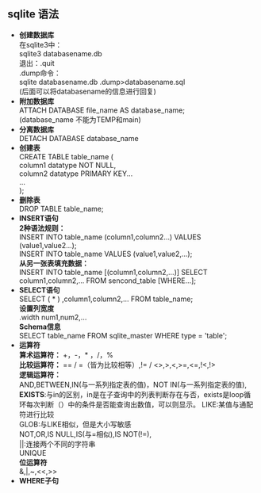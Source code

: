 ## sqlite 语法  
- **创建数据库**  
在sqlite3中：  
sqlite3 databasename.db  
退出：.quit  
.dump命令：  
sqlite databasename.db .dump>databasename.sql  
(后面可以将databasename的信息进行回复)  
- **附加数据库**  
ATTACH DATABASE file_name AS database_name;  
(database_name 不能为TEMP和main) 
- **分离数据库**  
DETACH DATABASE database_name  
-  **创建表**  
CREATE TABLE table_name (  
column1 datatype NOT NULL,  
column2 datatype PRIMARY KEY...  
...  
);  
- **删除表**  
DROP TABLE table_name;  
- **INSERT语句**  
**2种语法规则：**  
INSERT INTO table_name (column1,column2...) VALUES (value1,value2...);  
INSERT INTO table_name VALUES (value1,value2,...);  
**从另一张表填充数据：**  
INSERT INTO table_name [(column1,column2,...)] SELECT column1,column2,... FROM sencond_table [WHERE...];  
- **SELECT语句**  
SELECT ( * ) ,column1,column2,... FROM table_name;  
**设置列宽度**  
.width num1,num2,...  
**Schema信息**  
SELECT table_name FROM sqlite_master WHERE type = 'table';  
- **运算符**  
**算术运算符：** +，-，* ，/，%  
**比较运算符：** == / =（皆为比较相等）,!= / <>,>,<,>=,<=,!<,!>  
**逻辑运算符：**  
AND,BETWEEN,IN(与一系列指定表的值)，NOT IN(与一系列指定表的值),  
**EXISTS**:与in的区别，in是在子查询中的列表判断存在与否，exists是loop循环每次判断（）中的条件是否能查询出数值，可以则显示。
LIKE:某值与通配符进行比较  
GLOB:与LIKE相似，但是大小写敏感  
NOT,OR,IS NULL,IS(与=相似),IS NOT(!=),  
||:连接两个不同的字符串  
UNIQUE  
**位运算符**  
&,|,~,<<,>>  
- **WHERE子句**  






